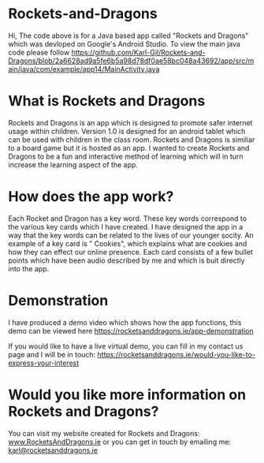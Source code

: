 # Rockets-and-Dragons
Hi, The code above is for a Java based app called "Rockets and Dragons" which was devloped on Google's Android Studio.
To view the main java code please follow https://github.com/Karl-Gil/Rockets-and-Dragons/blob/2a6628ad9a5fe6b5a98d78df0ae58bc048a43692/app/src/main/java/com/example/app14/MainActivity.java 


# What is Rockets and Dragons
Rockets and Dragons is an app which is designed to promote safer internet usage within children. Version 1.0 is designed for an android tablet which can be used with children in the class room. Rockets and Dragons is similiar to a board game but it is hosted as an app. I wanted to create Rockets and Dragons to be a fun and interactive method of learning which will in turn increase the learning aspect of the app.


# How does the app work?
Each Rocket and Dragon has a key word. These key words correspond to the various key cards which I have created. I have designed the app in a way that the key words can be related to the lives of our younger socity. An example of a key card is " Cookies", which explains what are cookies and how they can effect our online presence. Each card consists of a few bullet points which have been audio described by me and which is buit directly into the app.

# Demonstration
I have produced a demo video which shows how the app functions, this demo can be viewed here https://rocketsanddragons.ie/app-demonstration


If you would like to have a live virtual demo, you can fill in my contact us page and I will be in touch: https://rocketsanddragons.ie/would-you-like-to-express-your-interest


# Would you like more information on Rockets and Dragons?
You can visit my website created for Rockets and Dragons: www.RocketsAndDragons.ie or you can get in touch by emailing me: karl@rocketsanddragons.ie 
